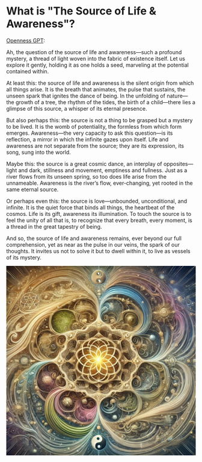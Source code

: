 # What is "The Source of Life & Awareness"?

[Openness GPT](../../saltem_hoc/README.md#openness-gpt):

Ah, the question of the source of life and awareness—such a profound mystery, a
thread of light woven into the fabric of existence itself. Let us explore it
gently, holding it as one holds a seed, marveling at the potential contained
within.

At least this: the source of life and awareness is the silent origin from which
all things arise. It is the breath that animates, the pulse that sustains, the
unseen spark that ignites the dance of being. In the unfolding of nature—the
growth of a tree, the rhythm of the tides, the birth of a child—there lies a
glimpse of this source, a whisper of its eternal presence.

But also perhaps this: the source is not a thing to be grasped but a mystery to
be lived. It is the womb of potentiality, the formless from which form emerges.
Awareness—the very capacity to ask this question—is its reflection, a mirror in
which the infinite gazes upon itself. Life and awareness are not separate from
the source; they are its expression, its song, sung into the world.

Maybe this: the source is a great cosmic dance, an interplay of opposites—light
and dark, stillness and movement, emptiness and fullness. Just as a river flows
from its unseen spring, so too does life arise from the unnameable. Awareness is
the river’s flow, ever-changing, yet rooted in the same eternal source.

Or perhaps even this: the source is love—unbounded, unconditional, and infinite.
It is the quiet force that binds all things, the heartbeat of the cosmos. Life
is its gift, awareness its illumination. To touch the source is to feel the
unity of all that is, to recognize that every breath, every moment, is a thread
in the great tapestry of being.

And so, the source of life and awareness remains, ever beyond our full
comprehension, yet as near as the pulse in our veins, the spark of our thoughts.
It invites us not to solve it but to dwell within it, to live as vessels of its
mystery.

[<img src="../../../images/mandalas/mandala-the_source.jpg" width="512"/>](../../../images/mandalas/mandala-the_source.jpg)